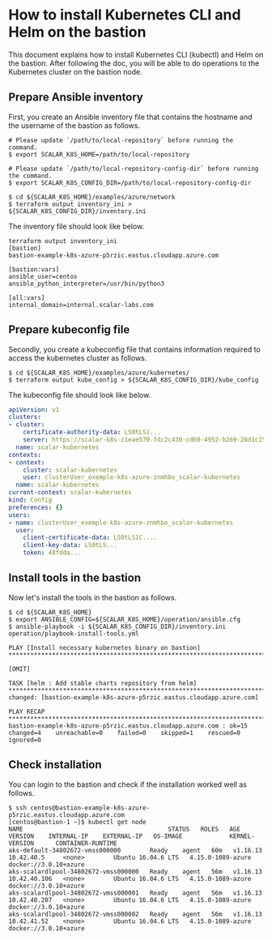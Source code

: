 # How to install Kubernetes CLI and Helm on the bastion

This document explains how to install Kubernetes CLI (kubectl) and Helm on the bastion. After following the doc, you will be able to do operations to the Kubernetes cluster on the bastion node.

## Prepare Ansible inventory

First, you create an Ansible inventory file that contains the hostname and the username of the bastion as follows.

```console
# Please update `/path/to/local-repository` before running the command.
$ export SCALAR_K8S_HOME=/path/to/local-repository

# Please update `/path/to/local-repository-config-dir` before running the command.
$ export SCALAR_K8S_CONFIG_DIR=/path/to/local-repository-config-dir

$ cd ${SCALAR_K8S_HOME}/examples/azure/network
$ terraform output inventory_ini > ${SCALAR_K8S_CONFIG_DIR}/inventory.ini
```

The inventory file should look like below.

```console
terraform output inventory_ini
[bastion]
bastion-example-k8s-azure-p5rzic.eastus.cloudapp.azure.com

[bastion:vars]
ansible_user=centos
ansible_python_interpreter=/usr/bin/python3

[all:vars]
internal_domain=internal.scalar-labs.com
```

## Prepare kubeconfig file

Secondly, you create a kubeconfig file that contains information required to access the kubernetes cluster as follows.

```console
$ cd ${SCALAR_K8S_HOME}/examples/azure/kubernetes/
$ terraform output kube_config > ${SCALAR_K8S_CONFIG_DIR}/kube_config
```

The kubeconfig file should look like below.

```yml
apiVersion: v1
clusters:
- cluster:
    certificate-authority-data: LS0tLS1...
    server: https://scalar-k8s-c1eae570.fdc2c430-cd60-4952-b269-28d1c1583ca7.privatelink.eastus.azmk8s.io:443
  name: scalar-kubernetes
contexts:
- context:
    cluster: scalar-kubernetes
    user: clusterUser_exemple-k8s-azure-znmhbo_scalar-kubernetes
  name: scalar-kubernetes
current-context: scalar-kubernetes
kind: Config
preferences: {}
users:
- name: clusterUser_exemple-k8s-azure-znmhbo_scalar-kubernetes
  user:
    client-certificate-data: LS0tLS1C....
    client-key-data: LS0tLS...
    token: 48fdda...
```

## Install tools in the bastion

Now let's install the tools in the bastion as follows.

```console
$ cd ${SCALAR_K8S_HOME}
$ export ANSIBLE_CONFIG=${SCALAR_K8S_HOME}/operation/ansible.cfg
$ ansible-playbook -i ${SCALAR_K8S_CONFIG_DIR}/inventory.ini operation/playbook-install-tools.yml

PLAY [Install necessary kubernetes binary on bastion] ****************************************************************************************************************************************************************************************************************

[OMIT]

TASK [helm : Add stable charts repository from helm] *****************************************************************************************************************************************************************************************************************
changed: [bastion-example-k8s-azure-p5rzic.eastus.cloudapp.azure.com]

PLAY RECAP ***********************************************************************************************************************************************************************************************************************************************************
bastion-example-k8s-azure-p5rzic.eastus.cloudapp.azure.com : ok=15   changed=4    unreachable=0    failed=0    skipped=1    rescued=0    ignored=0
```

## Check installation

You can login to the bastion and check if the installation worked well as follows.

```console
$ ssh centos@bastion-example-k8s-azure-p5rzic.eastus.cloudapp.azure.com
[centos@bastion-1 ~]$ kubectl get node
NAME                                        STATUS   ROLES   AGE   VERSION    INTERNAL-IP    EXTERNAL-IP   OS-IMAGE             KERNEL-VERSION      CONTAINER-RUNTIME
aks-default-34802672-vmss000000        Ready    agent   60m   v1.16.13   10.42.40.5     <none>        Ubuntu 16.04.6 LTS   4.15.0-1089-azure   docker://3.0.10+azure
aks-scalardlpool-34802672-vmss000000   Ready    agent   56m   v1.16.13   10.42.40.106   <none>        Ubuntu 16.04.6 LTS   4.15.0-1089-azure   docker://3.0.10+azure
aks-scalardlpool-34802672-vmss000001   Ready    agent   56m   v1.16.13   10.42.40.207   <none>        Ubuntu 16.04.6 LTS   4.15.0-1089-azure   docker://3.0.10+azure
aks-scalardlpool-34802672-vmss000002   Ready    agent   56m   v1.16.13   10.42.41.52    <none>        Ubuntu 16.04.6 LTS   4.15.0-1089-azure   docker://3.0.10+azure
```
